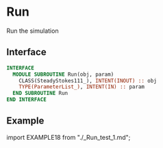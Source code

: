 # Run

Run the simulation

## Interface

```fortran
INTERFACE
  MODULE SUBROUTINE Run(obj, param)
    CLASS(SteadyStokes111_), INTENT(INOUT) :: obj
    TYPE(ParameterList_), INTENT(IN) :: param
  END SUBROUTINE Run
END INTERFACE
```

## Example

import EXAMPLE18 from "./_Run_test_1.md";

<EXAMPLE18 />
